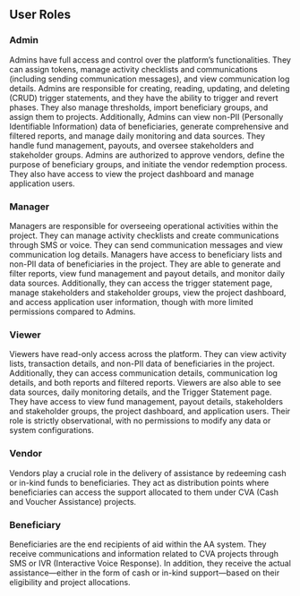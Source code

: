 ## User Roles

### Admin

Admins have full access and control over the platform’s functionalities. They can assign tokens, manage activity checklists and communications (including sending communication messages), and view communication log details. Admins are responsible for creating, reading, updating, and deleting (CRUD) trigger statements, and they have the ability to trigger and revert phases. They also manage thresholds, import beneficiary groups, and assign them to projects. Additionally, Admins can view non-PII (Personally Identifiable Information) data of beneficiaries, generate comprehensive and filtered reports, and manage daily monitoring and data sources. They handle fund management, payouts, and oversee stakeholders and stakeholder groups. Admins are authorized to approve vendors, define the purpose of beneficiary groups, and initiate the vendor redemption process. They also have access to view the project dashboard and manage application users.

### Manager

Managers are responsible for overseeing operational activities within the project. They can manage activity checklists and create communications through SMS or voice. They can send communication messages and view communication log details. Managers have access to beneficiary lists and non-PII data of beneficiaries in the project. They are able to generate and filter reports, view fund management and payout details, and monitor daily data sources. Additionally, they can access the trigger statement page, manage stakeholders and stakeholder groups, view the project dashboard, and access application user information, though with more limited permissions compared to Admins.

### Viewer

Viewers have read-only access across the platform. They can view activity lists, transaction details, and non-PII data of beneficiaries in the project. Additionally, they can access communication details, communication log details, and both reports and filtered reports. Viewers are also able to see data sources, daily monitoring details, and the Trigger Statement page. They have access to view fund management, payout details, stakeholders and stakeholder groups, the project dashboard, and application users. Their role is strictly observational, with no permissions to modify any data or system configurations.

### Vendor

Vendors play a crucial role in the delivery of assistance by redeeming cash or in-kind funds to beneficiaries. They act as distribution points where beneficiaries can access the support allocated to them under CVA (Cash and Voucher Assistance) projects.

### Beneficiary

Beneficiaries are the end recipients of aid within the AA system. They receive communications and information related to CVA projects through SMS or IVR (Interactive Voice Response). In addition, they receive the actual assistance—either in the form of cash or in-kind support—based on their eligibility and project allocations.

